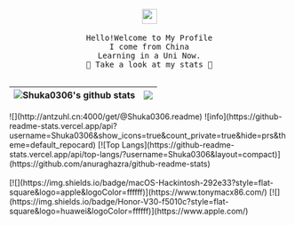 
<p align="center">
  <img src="https://user-images.githubusercontent.com/5679180/79618120-0daffb80-80be-11ea-819e-d2b0fa904d07.gif" width="27px">
  <br><br />
  <samp>
    Hello!Welcome to My Profile
    <br />   I come from China
    <br />   Learning in a Uni Now.
    <br />🍉 Take a look at my stats  🌱
    <br />   
    <br />
  </samp>

| <a> <img align="center" src="https://github-readme-stats.vercel.app/api?username=Shuka0306&show_icons=true&include_all_commits=true&theme=buefy&hide_border=true" alt="Shuka0306's github stats" /> </a> | <a> <img align="center" src="https://github-readme-stats.vercel.app/api/top-langs/?username=Shuka0306&layout=compact&theme=buefy&hide_border=true" /> </a> | 
| ------------- | ------------- |

</p>
![](http://antzuhl.cn:4000/get/@Shuka0306.readme)
![info](https://github-readme-stats.vercel.app/api?username=Shuka0306&show_icons=true&count_private=true&hide=prs&theme=default_repocard)
[![Top Langs](https://github-readme-stats.vercel.app/api/top-langs/?username=Shuka0306&layout=compact)](https://github.com/anuraghazra/github-readme-stats)
<br></br>
[![](https://img.shields.io/badge/macOS-Hackintosh-292e33?style=flat-square&logo=apple&logoColor=ffffff)](https://www.tonymacx86.com/)
[![](https://img.shields.io/badge/Honor-V30-f5010c?style=flat-square&logo=huawei&logoColor=ffffff)](https://www.apple.com/)

